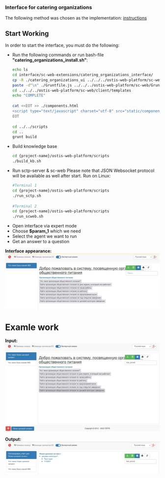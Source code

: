 ### Interface for catering organizations 

The following method was chosen as the implementation:
<a href = "https://github.com/MikhailSadovsky/ostis-UI-component-sample/wiki/Component-integration" target= "_blank">instructions</a>

## Start Working

In order to start the interface, you must do the following:

* Run the following commands or run bash-file <b>"catering_organizations_install.sh"</b>:
    ``` sh
    echo ls
    cd interface/sc-web-extensions/catering_organizations_interface/
    cp -R ./catering_organizations_ui ../../../ostis-web-platform/sc-web/components/
    paste -d"\n" ./Gruntfile.js ../../../ostis-web-platform/sc-web/Gruntfile.js > ../../../ostis-web-platform/sc-web/Gruntfile.js
    cd ../../../ostis-web-platform/sc-web/client/templates
    echo "COMPLETE"

    cat <<EOT >> ./components.html
    <script type="text/javascript" charset="utf-8" src="static/components/js/catering_organizations_ui/catering-organizations.js"></script>
    EOT

    cd ../../scripts
    cd ..
    grunt build
    ``` 
* Build knowledge base
    ```sh
    cd {project-name}/ostis-web-platform/scripts
    ./build_kb.sh
    ```
* Run sctp-server & sc-web
Please note that JSON Websocket protocol will be available as well after start.
    Run on Linux:
    ```sh
    #Terminal 1
    cd {project-name}/ostis-web-platform/scripts
    ./run_sctp.sh

    #Terminal 2
    cd {project-name}/ostis-web-platform/scripts
    ./run_scweb.sh
    ```
* Open interface via expert mode
* Choose <b>$param_1</b> which we need
* Select the agent we want to run
* Get an answer to a question

**Interface appearance:**
![](content/interface.png)

# Examle work


**Input:**
![](content/work_interface.png)

**Output:**
![](content/answer.png)
